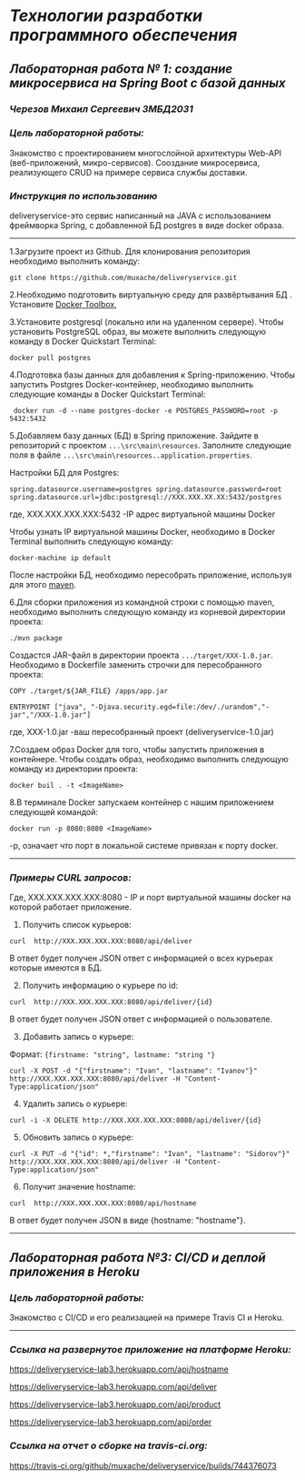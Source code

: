 # *Технологии разработки программного обеспечения*
## *Лабораторная работа № 1: создание микросервиса на Spring Boot с базой данных*
### *Черезов Михаил Сергеевич ЗМБД2031*
### *Цель лабораторной работы:*
Знакомство с проектированием многослойной архитектуры Web-API (веб-приложений, микро-сервисов).
Сооздание микросервиса, реализующего CRUD  на примере сервиса службы доставки.
### *Инструкция по использованию*
deliveryservice-это сервис написанный на JAVA с использованием фреймворка Spring, с добавленной БД postgres в виде docker образа.

---

1.Загрузите проект из Github. Для клонирования репозитория необходимо выполнить команду:



`git clone https://github.com/muxache/deliveryservice.git`



2.Необходимо подготовить виртуальную среду для развёртывания БД . Установите [Docker Toolbox](https://github.com/docker/toolbox/releases), 


3.Установите postgresql  (локально или на удаленном сервере). Чтобы установить PostgreSQL образ, вы можете выполнить следующую команду в Docker Quickstart Terminal:



`docker pull postgres`



4.Подготовка базы данных для добавления к Spring-приложению. Чтобы запустить Postgres Docker-контейнер, необходимо выполнить следующие команды в Docker Quickstart Terminal:



` docker run -d --name postgres-docker -e POSTGRES_PASSWORD=root -p 5432:5432`



5.Добавляем базу данных (БД) в Spring приложение. Зайдите в репозиторий с проектом `...\src\main\resources`. Заполните следующие поля в файле `...\src\main\resources..application.properties`.

Настройки БД для Postgres:



`spring.datasource.username=postgres
spring.datasource.password=root
spring.datasource.url=jdbc:postgresql://XXX.XXX.XX.XX:5432/postgres`



где, XXX.XXX.XXX.XXX:5432 -IP адрес виртуальной машины Docker

Чтобы узнать IP виртуальной машины Docker, необходимо в Docker Terminal выполнить следующую команду:



`docker-machine ip default`



После настройки БД, необходимо пересобрать приложение, используя для этого [maven](https://maven.apache.org/download.cgi). 

6.Для сборки приложения из командной строки с помощью maven, необходимо выполнить следующую команду из корневой директории проекта:



`./mvn package`
  
  
  
  Создастся JAR-файл в директории проекта `.../target/XXX-1.0.jar`. Необходимо в Dockerfile заменить строчки для пересобранного проекта:
  
  
  
`COPY ./target/${JAR_FILE} /apps/app.jar`

`ENTRYPOINT ["java", "-Djava.security.egd=file:/dev/./urandom","-jar","/XXX-1.0.jar"]`



где, XXX-1.0.jar -ваш пересобранный проект (deliveryservice-1.0.jar)
  

7.Создаем образ Docker для того, чтобы запустить приложения в контейнере. Чтобы создать образ, необходимо выполнить следующую команду из директории проекта:



`docker buil . -t <ImageName>`



8.В терминале Docker запускаем контейнер с нашим приложением следующей командой:



`docker run -p 8080:8080 <ImageName>`
  
  
  
  -p, означает что порт в локальной системе привязан к порту  docker.
  
  ---

### *Примеры CURL запросов:*

Где,  XXX.XXX.XXX.XXX:8080 -  IP и порт виртуальной машины  docker на которой работает приложение.


1. Получить список курьеров:



`curl  http://XXX.XXX.XXX.XXX:8080/api/deliver`



В ответ будет получен JSON ответ с информацией о всех курьерах которые имеются в БД.


2. Получить информацию о курьере по id:



`curl  http://XXX.XXX.XXX.XXX:8080/api/deliver/{id} `



В ответ будет получен JSON ответ с информацией о пользователе.


3. Добавить запись о курьере:

Формат: `{firstname: "string", lastname: "string "}`



`curl -X POST -d "{"firstname": "Ivan", "lastname": "Ivanov"}" http://XXX.XXX.XXX.XXX:8080/api/deliver -H "Content-Type:application/json"`



4. Удалить запись о курьере:




`curl -i -X DELETE http://XXX.XXX.XXX.XXX:8080/api/deliver/{id}`





5. Обновить запись о курьере:




`curl -X PUT -d "{"id": *,"firstname": "Ivan", "lastname": "Sidorov"}" http://XXX.XXX.XXX.XXX:8080/api/deliver -H "Content-Type:application/json"`





6. Получит значение hostname:



`curl  http://XXX.XXX.XXX.XXX:8080/api/hostname` 



В ответ будет получен JSON в виде {hostname: "hostname"}.

---
## *Лабораторная работа №3: CI/CD и деплой приложения в Heroku*
### *Цель лабораторной работы:*
Знакомство с CI/CD и его реализацией на примере Travis CI и Heroku.

---
### *Ссылка на развернутое приложение на платформе Heroku:*

<https://deliveryservice-lab3.herokuapp.com/api/hostname>

<https://deliveryservice-lab3.herokuapp.com/api/deliver>

<https://deliveryservice-lab3.herokuapp.com/api/product>

<https://deliveryservice-lab3.herokuapp.com/api/order>

### *Ссылка на отчет о сборке на travis-ci.org:*

<https://travis-ci.org/github/muxache/deliveryservice/builds/744376073>
